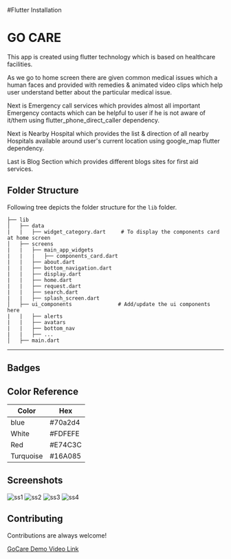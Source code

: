 
#Flutter Installation


# GO CARE

This app is created using flutter technology which is based on healthcare facilities. 

As we go to home screen there are given common medical issues which a human faces and provided with remedies & animated video clips which help user understand better about the particular medical issue.


Next is Emergency call services which provides almost all important Emergency contacts which can be helpful to user if he is not aware of it/them using flutter_phone_direct_caller dependency.

Next is Nearby Hospital which provides the list & direction of all nearby Hospitals available around user's current location using google_map flutter dependency.

Last is Blog Section which provides different blogs sites for first aid services.

## Folder Structure
Following tree depicts the folder structure for the `lib` folder.
 ```
├── lib
│   ├── data
|   |   ├── widget_category.dart     # To display the components card at home screen
│   ├── screens
|   |   ├── main_app_widgets        
|   |   |   ├── components_card.dart
|   |   ├── about.dart
|   |   ├── bottom_navigation.dart
|   |   ├── display.dart
|   |   ├── home.dart
|   |   ├── request.dart
|   |   ├── search.dart
|   |   ├── splash_screen.dart
│   ├── ui_components               # Add/update the ui components here
|   |   ├── alerts
|   |   ├── avatars
|   |   ├── bottom_nav
|   |   ├── ...
│   ├── main.dart
```
---



## Badges





## Color Reference

| Color             | Hex                                                                |
| ----------------- | ------------------------------------------------------------------ |
| blue | #70a2d4
| White |#FDFEFE 
| Red | #E74C3C
| Turquoise | #16A085 

## Screenshots

![ss1](./assets/images/1.jpeg)
![ss2](./assets/images/2.jpeg)
![ss3](./assets/images/3.jpeg)
![ss4](./assets/images/4.jpeg)

## Contributing

Contributions are always welcome!

[GoCare Demo Video Link](https://drive.google.com/file/d/1RAcaCrdQoq0-g2Ett3olNsbrTp9Ngfo3/view)
